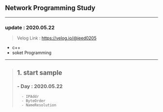 ## Network Programming Study
___
### update : 2020.05.22

> Velog Link : https://velog.io/@ieed0205

* c++
* soket Programming
___

> ## 1. start sample
>
> ###  - Day : 2020.05.22
> 
>       - IPAddr
>       - ByteOrder
>       - NameResolution